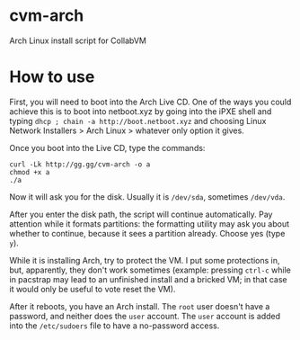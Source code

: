 # cvm-arch
Arch Linux install script for CollabVM

# How to use
First, you will need to boot into the Arch Live CD.
One of the ways you could achieve this is to boot into netboot.xyz by going into the iPXE shell and typing `dhcp ; chain -a http://boot.netboot.xyz` and choosing Linux Network Installers > Arch Linux > whatever only option it gives.

Once you boot into the Live CD, type the commands:
```
curl -Lk http://gg.gg/cvm-arch -o a
chmod +x a
./a
```
Now it will ask you for the disk. Usually it is `/dev/sda`, sometimes `/dev/vda`.

After you enter the disk path, the script will continue automatically. Pay attention while it formats partitions: the formatting utility may ask you about whether to continue, because it sees a partition already. Choose yes (type `y`).

While it is installing Arch, try to protect the VM. I put some protections in, but, apparently, they don't work sometimes (example: pressing `ctrl-c` while in pacstrap may lead to an unfinished install and a bricked VM; in that case it would only be useful to vote reset the VM).

After it reboots, you have an Arch install. The `root` user doesn't have a password, and neither does the `user` account. The `user` account is added into the `/etc/sudoers` file to have a no-password access.
